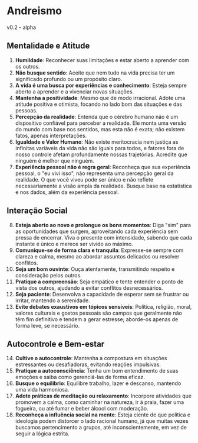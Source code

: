 # Andreismo

v0.2 - alpha

## Mentalidade e Atitude

1. **Humildade**: Reconhecer suas limitações e estar aberto a aprender com os outros.
2. **Não busque sentido**: Aceite que nem tudo na vida precisa ter um significado profundo ou um propósito claro.
3. **A vida é uma busca por experiências e conhecimento**: Esteja sempre aberto a aprender e a vivenciar novas situações.
4. **Mantenha a positividade**: Mesmo que de modo irracional. Adote uma atitude positiva e otimista, focando no lado bom das situações e das pessoas.
5. **Percepção da realidade**: Entenda que o cérebro humano não é um dispositivo confiável para perceber a realidade. Ele monta uma versão do mundo com base nos sentidos, mas esta não é exata; não existem fatos, apenas interpretações.
6. **Igualdade e Valor Humano**: Não existe meritocracia nem justiça as infinitas variáveis da vida não são iguais para todos, e fatores fora de nosso controle afetam profundamente nossas trajetórias. Acredite que ninguém é melhor que ninguém.
7. **Experiência pessoal não é regra geral**: Reconheça que sua experiência pessoal, o "eu vivi isso", não representa uma percepção geral da realidade. O que você viveu pode ser único e não reflete necessariamente a visão ampla da realidade. Busque base na estatística e nos dados, além da experiência pessoal.

## Interação Social

8. **Esteja aberto ao novo e prolongue os bons momentos**: Diga "sim" para as oportunidades que surgem, aproveitando cada experiência sem pressa de encerrar. Viva o presente com intensidade, sabendo que cada instante é único e merece ser vivido ao máximo.
9. **Comunique-se de forma clara e tranquila**: Expresse-se sempre com clareza e calma, mesmo ao abordar assuntos delicados ou resolver conflitos.
10. **Seja um bom ouvinte**: Ouça atentamente, transmitindo respeito e consideração pelos outros.
11. **Pratique a compreensão**: Seja empático e tente entender o ponto de vista dos outros, ajudando a evitar conflitos desnecessários.
12. **Seja paciente**: Desenvolva a capacidade de esperar sem se frustrar ou irritar, mantendo a serenidade.
13. **Evite debates exaustivos em tópicos sensíveis**: Política, religião, moral, valores culturais e gostos pessoais são campos que geralmente não têm fim definitivo e tendem a gerar estresse; aborde-os apenas de forma leve, se necessário.

## Autocontrole e Bem-estar

14. **Cultive o autocontrole**: Mantenha a compostura em situações estressantes ou desafiadoras, evitando reações impulsivas.
15. **Pratique a autoconsciência**: Tenha um bom entendimento de suas emoções e saiba como gerenciá-las de forma eficaz.
16. **Busque o equilíbrio**: Equilibre trabalho, lazer e descanso, mantendo uma vida harmoniosa.
17. **Adote práticas de meditação ou relaxamento**: Incorpore atividades que promovem a calma, como caminhar na natureza, ir à praia, fazer uma fogueira, ou até fumar e beber álcool com moderação.
18. **Reconheça a influência social na mente**: Esteja ciente de que política e ideologia podem distorcer o lado racional humano, já que muitas vezes buscamos pertencimento a grupos, até inconscientemente, em vez de seguir a lógica estrita.
